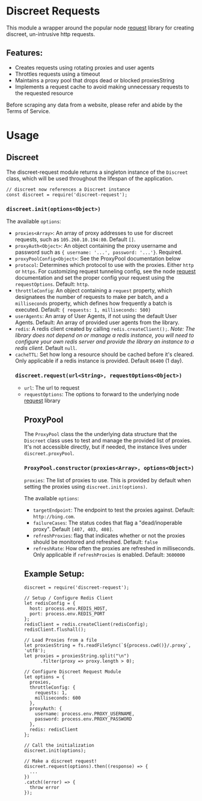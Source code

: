 # Discreet Requests

This module a wrapper around the popular node [request](https://github.com/request/request) library for creating discreet, un-intrusive http requests.  

## Features:

* Creates requests using rotating proxies and user agents
* Throttles requests using a timeout
* Maintains a proxy pool that drops dead or blocked proxiesString
* Implements a request cache to avoid making unnecessary requests to the requested resource

Before scraping any data from a website, please refer and abide by the Terms of Service.

# Usage

## Discreet

The discreet-request module returns a singleton instance of the `Discreet` class, which will be used throughout the lifespan of the application.

```
// discreet now references a Discreet instance
const discreet = require('discreet-request');
```

### `discreet.init(options<Object>)`

The available `options`:

* `proxies<Array>`: An array of proxy addresses to use for discreet requests, such as `105.260.10.194:80`. Default `[]`.
* `proxyAuth<Object>`: An object containing the proxy username and password such as `{ username: '...', password: '...'}`. Required.
* `proxyPoolConfig<Object>`: See the ProxyPool documentation below
* `protocol`<String>: Determines which protocol to use with the proxies. Either `http` or `https`. For customizing request tunneling config, see the node [request](https://github.com/request/request) documentation and set the proper config your request using the `requestOptions`. Default: `http`.
* `throttleConfig`<Object>: An object containing a `request` property, which designatees the number of requests to make per batch, and a `milliseconds` property, which defines how frequently a batch is executed. Default: `{ requests: 1, milliseconds: 500}`
* `userAgents`<Array>: An array of User Agents, if not using the default User Agents. Default: An array of provided user agents from the library.
* `redis`<RedisClient>: A redis client created by calling `redis.createClient();`. *Note: The library does not depend on or manage a redis instance, you will need to configure your own redis server and provide the library an instance to a redis client*. Default `null`.
* `cacheTTL`<Number>: Set how long a resource should be cached before it's cleared. Only applicable if a redis instance is provided. Default `86400` (1 day).

### `discreet.request(url<String>, requestOptions<Object>)`

* `url`<String>: The url to request
* `requestOptions`<Object>: The options to forward to the underlying node [request](https://github.com/request/request) library


## ProxyPool

The `ProxyPool` class the the underlying data structure that the `Discreet` class uses to test and manage the provided list of proxies. It's not accessible directly, but if needed, the instance lives under `discreet.proxyPool`.

### `ProxyPool.constructor(proxies<Array>, options<Object>)`

`proxies`: The list of proxies to use. This is provided by default when setting the proxies using `discreet.init(options)`.

The available `options`:

* `targetEndpoint`<String>: The endpoint to test the proxies against. Default: `http://bing.com`.
* `failureCases`<Array>: The status codes that flag a "dead/inoperable proxy". Default `[407, 403, 408]`.
* `refreshProxies`<Boolean>:  flag that indicates whether or not the proxies should be monitored and refreshed. Default: `false`
* `refreshRate`<Number>: How often the proxies are refreshed in milliseconds. Only applicable if `refreshProxies` is enabled. Default: `3600000`


## Example Setup:

```
discreet = require('discreet-request');

// Setup / Configure Redis Client
let redisConfig = {
  host: process.env.REDIS_HOST,
  port: process.env.REDIS_PORT
};
redisClient = redis.createClient(redisConfig);
redisClient.flushall();

// Load Proxies from a file
let proxiesString = fs.readFileSync(`${process.cwd()}/.proxy`, 'utf8');
let proxies = proxiesString.split("\n")
      .filter(proxy => proxy.length > 0);

// Configure Discreet Request Module
let options = {
  proxies,
  throttleConfig: {
    requests: 1,
    milliseconds: 600
  },
  proxyAuth: {
    username: process.env.PROXY_USERNAME,
    password: process.env.PROXY_PASSWORD
  },
  redis: redisClient
};

// Call the initialization
discreet.init(options);

// Make a discreet request!
discreet.request(options).then((response) => {
  ...
})
.catch((error) => {
  throw error
});
```
